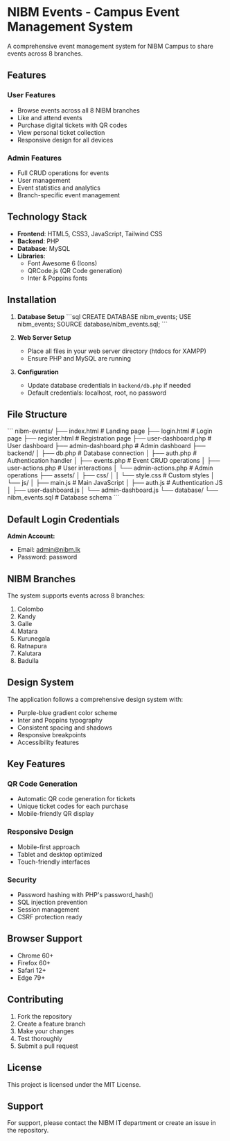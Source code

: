 # NIBM Events - Campus Event Management System

A comprehensive event management system for NIBM Campus to share events across 8 branches.

## Features

### User Features
- Browse events across all 8 NIBM branches
- Like and attend events
- Purchase digital tickets with QR codes
- View personal ticket collection
- Responsive design for all devices

### Admin Features
- Full CRUD operations for events
- User management
- Event statistics and analytics
- Branch-specific event management

## Technology Stack

- **Frontend**: HTML5, CSS3, JavaScript, Tailwind CSS
- **Backend**: PHP
- **Database**: MySQL
- **Libraries**: 
  - Font Awesome 6 (Icons)
  - QRCode.js (QR Code generation)
  - Inter & Poppins fonts

## Installation

1. **Database Setup**
   \`\`\`sql
   CREATE DATABASE nibm_events;
   USE nibm_events;
   SOURCE database/nibm_events.sql;
   \`\`\`

2. **Web Server Setup**
   - Place all files in your web server directory (htdocs for XAMPP)
   - Ensure PHP and MySQL are running

3. **Configuration**
   - Update database credentials in `backend/db.php` if needed
   - Default credentials: localhost, root, no password

## File Structure

\`\`\`
nibm-events/
├── index.html              # Landing page
├── login.html              # Login page
├── register.html           # Registration page
├── user-dashboard.php      # User dashboard
├── admin-dashboard.php     # Admin dashboard
├── backend/
│   ├── db.php             # Database connection
│   ├── auth.php           # Authentication handler
│   ├── events.php         # Event CRUD operations
│   ├── user-actions.php   # User interactions
│   └── admin-actions.php  # Admin operations
├── assets/
│   ├── css/
│   │   └── style.css      # Custom styles
│   └── js/
│       ├── main.js        # Main JavaScript
│       ├── auth.js        # Authentication JS
│       ├── user-dashboard.js
│       └── admin-dashboard.js
└── database/
    └── nibm_events.sql    # Database schema
\`\`\`

## Default Login Credentials

**Admin Account:**
- Email: admin@nibm.lk
- Password: password

## NIBM Branches

The system supports events across 8 branches:
1. Colombo
2. Kandy
3. Galle
4. Matara
5. Kurunegala
6. Ratnapura
7. Kalutara
8. Badulla

## Design System

The application follows a comprehensive design system with:
- Purple-blue gradient color scheme
- Inter and Poppins typography
- Consistent spacing and shadows
- Responsive breakpoints
- Accessibility features

## Key Features

### QR Code Generation
- Automatic QR code generation for tickets
- Unique ticket codes for each purchase
- Mobile-friendly QR display

### Responsive Design
- Mobile-first approach
- Tablet and desktop optimized
- Touch-friendly interfaces

### Security
- Password hashing with PHP's password_hash()
- SQL injection prevention
- Session management
- CSRF protection ready

## Browser Support

- Chrome 60+
- Firefox 60+
- Safari 12+
- Edge 79+

## Contributing

1. Fork the repository
2. Create a feature branch
3. Make your changes
4. Test thoroughly
5. Submit a pull request

## License

This project is licensed under the MIT License.

## Support

For support, please contact the NIBM IT department or create an issue in the repository.
